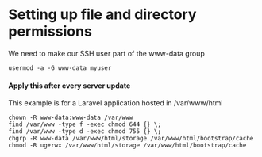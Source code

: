 # Setting up file and directory permissions

We need to make our SSH user part of the www-data group

```console
usermod -a -G www-data myuser
```

#### Apply this after every server update

This example is for a Laravel application hosted in /var/www/html

```console
chown -R www-data:www-data /var/www
find /var/www -type f -exec chmod 644 {} \;
find /var/www -type d -exec chmod 755 {} \;
chgrp -R www-data /var/www/html/storage /var/www/html/bootstrap/cache
chmod -R ug+rwx /var/www/html/storage /var/www/html/bootstrap/cache
```
